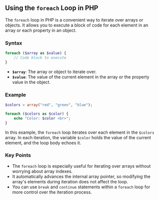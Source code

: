 ## Using the `foreach` Loop in PHP

The `foreach` loop in PHP is a convenient way to iterate over arrays or objects. It allows you to execute a block of code for each element in an array or each property in an object.

### Syntax

```php
foreach ($array as $value) {
    // Code block to execute
}
```

- **`$array`**: The array or object to iterate over.
- **`$value`**: The value of the current element in the array or the property value in the object.

### Example

```php
$colors = array("red", "green", "blue");

foreach ($colors as $color) {
    echo "Color: $color <br>";
}
```

In this example, the `foreach` loop iterates over each element in the `$colors` array. In each iteration, the variable `$color` holds the value of the current element, and the loop body echoes it.

### Key Points

- The `foreach` loop is especially useful for iterating over arrays without worrying about array indexes.
- It automatically advances the internal array pointer, so modifying the array's elements during iteration does not affect the loop.
- You can use `break` and `continue` statements within a `foreach` loop for more control over the iteration process.
